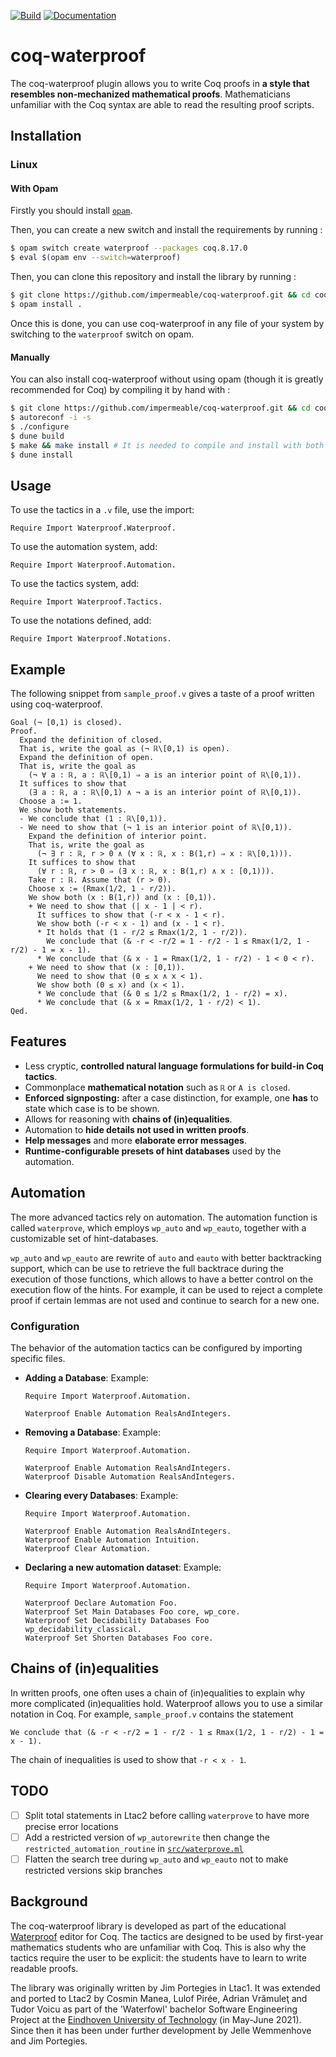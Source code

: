 [![Build][build-badge]][build-link]
[![Documentation][documentation-badge]][documentation-link]

[build-badge]: https://github.com/impermeable/coq-waterproof/workflows/Build/badge.svg
[documentation-badge]: https://github.com/impermeable/coq-waterproof/workflows/Documentation/badge.svg

[build-link]: https://github.com/impermeable/coq-waterproof/actions?query=workflow:"Build"
[documentation-link]: https://github.com/impermeable/coq-waterproof/actions?query=workflow:"Documentation"

# coq-waterproof

The coq-waterproof plugin allows you to write Coq proofs in **a style that resembles non-mechanized mathematical proofs**.
Mathematicians unfamiliar with the Coq syntax are able to read the resulting proof scripts.

## Installation

### Linux

#### With Opam

Firstly you should install [`opam`](https://opam.ocaml.org/).

Then, you can create a new switch and install the requirements by running :

```bash
$ opam switch create waterproof --packages coq.8.17.0
$ eval $(opam env --switch=waterproof)
```

Then, you can clone this repository and install the library by running :

```bash
$ git clone https://github.com/impermeable/coq-waterproof.git && cd coq-waterproof
$ opam install .
```

Once this is done, you can use coq-waterproof in any file of your system by switching to the `waterproof` switch on opam.

#### Manually

You can also install coq-waterproof without using opam (though it is greatly recommended for Coq) by compiling it by hand with :

```bash
$ git clone https://github.com/impermeable/coq-waterproof.git && cd coq-waterproof
$ autoreconf -i -s
$ ./configure
$ dune build
$ make && make install # It is needed to compile and install with both `dune` and `make`
$ dune install
```

## Usage
To use the tactics in a `.v` file, use the import:
```coq
Require Import Waterproof.Waterproof.
```

To use the automation system, add:
```coq
Require Import Waterproof.Automation.
```

To use the tactics system, add:
```coq
Require Import Waterproof.Tactics.
```

To use the notations defined, add:
```coq
Require Import Waterproof.Notations.
```

## Example
The following snippet from `sample_proof.v` gives a taste of a proof written using coq-waterproof.
```coq
Goal (¬ [0,1) is closed).
Proof.
  Expand the definition of closed.
  That is, write the goal as (¬ ℝ\[0,1) is open).
  Expand the definition of open.
  That is, write the goal as 
    (¬ ∀ a : ℝ, a : ℝ\[0,1) ⇒ a is an interior point of ℝ\[0,1)).
  It suffices to show that
    (∃ a : ℝ, a : ℝ\[0,1) ∧ ¬ a is an interior point of ℝ\[0,1)).
  Choose a := 1.
  We show both statements.
  - We conclude that (1 : ℝ\[0,1)).
  - We need to show that (¬ 1 is an interior point of ℝ\[0,1)).
    Expand the definition of interior point.
    That is, write the goal as
      (¬ ∃ r : ℝ, r > 0 ∧ (∀ x : ℝ, x : B(1,r) ⇒ x : ℝ\[0,1))).
    It suffices to show that
      (∀ r : ℝ, r > 0 ⇒ (∃ x : ℝ, x : B(1,r) ∧ x : [0,1))).
    Take r : ℝ. Assume that (r > 0).
    Choose x := (Rmax(1/2, 1 - r/2)).
    We show both (x : B(1,r)) and (x : [0,1)).
    + We need to show that (| x - 1 | < r).
      It suffices to show that (-r < x - 1 < r).
      We show both (-r < x - 1) and (x - 1 < r).
      * It holds that (1 - r/2 ≤ Rmax(1/2, 1 - r/2)).
        We conclude that (& -r < -r/2 = 1 - r/2 - 1 ≤ Rmax(1/2, 1 - r/2) - 1 = x - 1).
      * We conclude that (& x - 1 = Rmax(1/2, 1 - r/2) - 1 < 0 < r).
    + We need to show that (x : [0,1)).
      We need to show that (0 ≤ x ∧ x < 1).
      We show both (0 ≤ x) and (x < 1).
      * We conclude that (& 0 ≤ 1/2 ≤ Rmax(1/2, 1 - r/2) = x).
      * We conclude that (& x = Rmax(1/2, 1 - r/2) < 1).
Qed.
```

## Features

* Less cryptic, **controlled natural language formulations for build-in Coq tactics**.
* Commonplace **mathematical notation** such as `ℝ` or `A is closed`.
* **Enforced signposting:** after a case distinction, for example, one **has** to state which case is to be shown.
* Allows for reasoning with **chains of (in)equalities**.
* Automation to **hide details not used in written proofs**.
* **Help messages** and more **elaborate error messages**.
* **Runtime-configurable presets of hint databases** used by the automation.

## Automation

The more advanced tactics rely on automation. The automation function is called `waterprove`, which employs `wp_auto` and `wp_eauto`, together with a customizable set of hint-databases.

`wp_auto` and `wp_eauto` are rewrite of `auto` and `eauto` with better backtracking support, which can be use to retrieve the full backtrace during the execution of those functions, which allows to have a better control on the execution flow of the hints. For example, it can be used to reject a complete proof if certain lemmas are not used and continue to search for a new one.  

### Configuration

The behavior of the automation tactics can be configured by importing specific files.

* **Adding a Database**: Example:
    ```coq
    Require Import Waterproof.Automation.

    Waterproof Enable Automation RealsAndIntegers.
    ```

* **Removing a Database**: Example:
    ```coq
    Require Import Waterproof.Automation.

    Waterproof Enable Automation RealsAndIntegers.
    Waterproof Disable Automation RealsAndIntegers.
    ```

* **Clearing every Databases**: Example:
    ```coq
    Require Import Waterproof.Automation.

    Waterproof Enable Automation RealsAndIntegers.
    Waterproof Enable Automation Intuition.
    Waterproof Clear Automation.
    ```

* **Declaring a new automation dataset**: Example:
  ```coq
  Require Import Waterproof.Automation.
  
  Waterproof Declare Automation Foo.
  Waterproof Set Main Databases Foo core, wp_core.
  Waterproof Set Decidability Databases Foo wp_decidability_classical.
  Waterproof Set Shorten Databases Foo core.
  ```

## Chains of (in)equalities
In written proofs, one often uses a chain of (in)equalities to explain why more complicated (in)equalities hold.
Waterproof allows you to use a similar notation in Coq.
For example, `sample_proof.v` contains the statement

```coq
We conclude that (& -r < -r/2 = 1 - r/2 - 1 ≤ Rmax(1/2, 1 - r/2) - 1 = x - 1).
```
The chain of inequalities is used to show that `-r < x - 1`.

## TODO

- [ ] Split total statements in Ltac2 before calling `waterprove` to have more precise error locations
- [ ] Add a restricted version of `wp_autorewrite` then change the `restricted_automation_routine` in [`src/waterprove.ml`](src/waterprove.ml)
- [ ] Flatten the search tree during `wp_auto` and `wp_eauto` not to make restricted versions skip branches

## Background

The coq-waterproof library is developed as part of the educational [Waterproof](https://github.com/impermeable/waterproof) editor for Coq.
The tactics are designed to be used by first-year mathematics students who are unfamiliar with Coq. This is also why the tactics require the user to be explicit: the students have to learn to write readable proofs.

The library was originally written by Jim Portegies in Ltac1. It was extended and ported to Ltac2 by Cosmin Manea, Lulof Pirée, Adrian Vrămuleţ and Tudor Voicu as part of the 'Waterfowl' bachelor Software Engineering Project at the [Eindhoven University of Technology](https://www.tue.nl/en/) (in May-June 2021). Since then it has been under further development by Jelle Wemmenhove and Jim Portegies.
